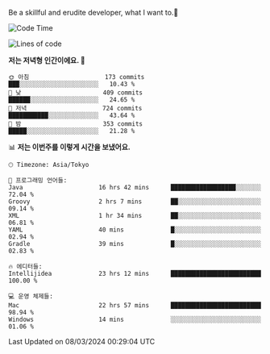 Be a skillful and erudite developer, what I want to.👶

<!--START_SECTION:waka-->
![Code Time](http://img.shields.io/badge/Code%20Time-492%20hrs%2046%20mins-blue)

![Lines of code](https://img.shields.io/badge/%EC%A0%80%EB%8A%94%20%EC%97%AC%ED%83%9C%EA%B9%8C%EC%A7%80%20-801.0%20thousand%20%EC%A4%84%EC%9D%98%20%EC%BD%94%EB%93%9C%EB%A5%BC%20%EC%9E%91%EC%84%B1%ED%96%88%EC%96%B4%EC%9A%94.-blue)

**저는 저녁형 인간이에요. 🦉** 

```text
🌞 아침                     173 commits         ███░░░░░░░░░░░░░░░░░░░░░░   10.43 % 
🌆 낮　                     409 commits         ██████░░░░░░░░░░░░░░░░░░░   24.65 % 
🌃 저녁                     724 commits         ███████████░░░░░░░░░░░░░░   43.64 % 
🌙 밤　                     353 commits         █████░░░░░░░░░░░░░░░░░░░░   21.28 % 
```


📊 **저는 이번주를 이렇게 시간을 보냈어요.** 

```text
🕑︎ Timezone: Asia/Tokyo

💬 프로그래밍 언어들: 
Java                     16 hrs 42 mins      ██████████████████░░░░░░░   72.04 % 
Groovy                   2 hrs 7 mins        ██░░░░░░░░░░░░░░░░░░░░░░░   09.14 % 
XML                      1 hr 34 mins        ██░░░░░░░░░░░░░░░░░░░░░░░   06.81 % 
YAML                     40 mins             █░░░░░░░░░░░░░░░░░░░░░░░░   02.94 % 
Gradle                   39 mins             █░░░░░░░░░░░░░░░░░░░░░░░░   02.83 % 

🔥 에디터들: 
Intellijidea             23 hrs 12 mins      █████████████████████████   100.00 % 

💻 운영 체제들: 
Mac                      22 hrs 57 mins      █████████████████████████   98.94 % 
Windows                  14 mins             ░░░░░░░░░░░░░░░░░░░░░░░░░   01.06 % 
```


 Last Updated on 08/03/2024 00:29:04 UTC
<!--END_SECTION:waka-->

